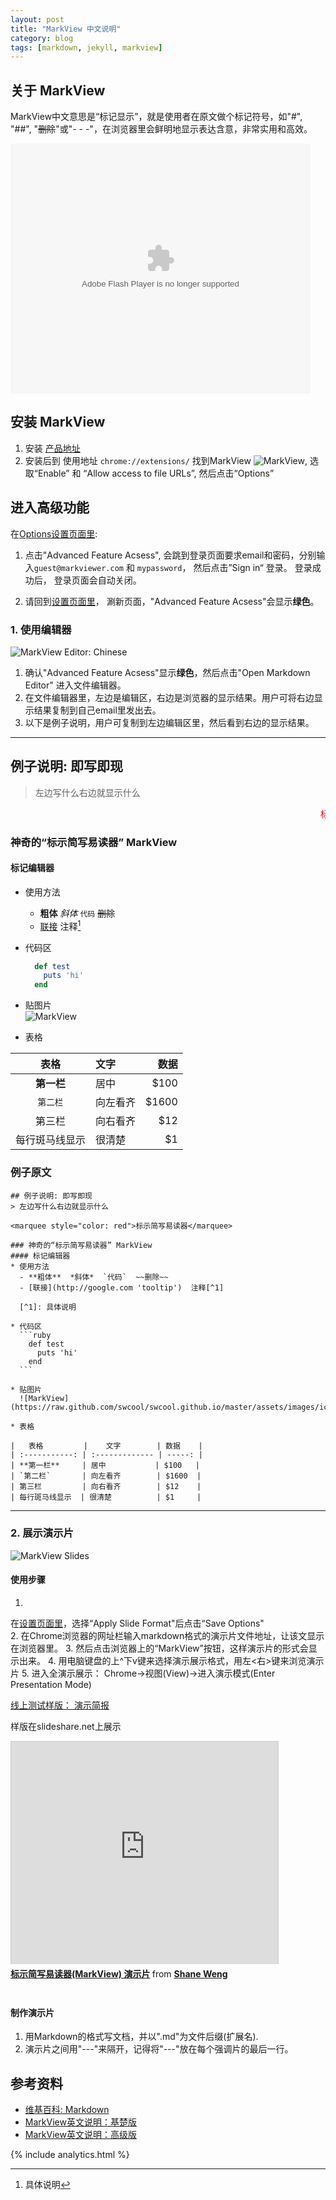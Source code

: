 ```yaml
---
layout: post
title: "MarkView 中文说明"
category: blog
tags: [markdown, jekyll, markview]
---
```


## 关于 MarkView
MarkView中文意思是“标记显示”，就是使用者在原文做个标记符号，如"#", "##", "~~删除~~"或"- - -"，在浏览器里会鲜明地显示表达含意，非常实用和高效。

<embed src="http://player.youku.com/player.php/sid/XNjY5MzgxNTM2/v.swf" allowFullScreen="true" quality="high" width="480" height="400" align="middle" allowScriptAccess="always" type="application/x-shockwave-flash"></embed>

## 安装 MarkView
1. 安装 <a href="https://chrome.google.com/webstore/detail/markview/iaddkimmopgchbbnmfmdcophmlnghkim" target="_blank">产品地址</a>
2. 安装后到 使用地址 `chrome://extensions/` 找到MarkView ![MarkView](https://raw.github.com/swcool/swcool.github.io/master/assets/images/icon.png), 选取“Enable” 和 “Allow access to file URLs”, 然后点击“Options”

## 进入高级功能
在[Options设置页面里](chrome-extension://iaddkimmopgchbbnmfmdcophmlnghkim/options.html):  

1.  点击"Advanced Feature Acsess", 会跳到登录页面要求email和密码，分别输入`guest@markviewer.com` 和 `mypassword`， 然后点击”Sign in“ 登录。 登录成功后， 登录页面会自动关闭。  

2.  请回到[设置页面里](chrome-extension://iaddkimmopgchbbnmfmdcophmlnghkim/options.html)， 涮新页面，"Advanced Feature Acsess"会显示**绿色**。

### 1. 使用编辑器

![MarkView Editor: Chinese](/assets/images/editor-v224-cn.png)

1. 确认"Advanced Feature Acsess"显示**绿色**，然后点击"Open Markdown Editor" 进入文件编辑器。
2. 在文件编辑器里，左边是编辑区，右边是浏览器的显示结果。用户可将右边显示结果复制到自己email里发出去。
3. 以下是例子说明，用户可复制到左边编辑区里，然后看到右边的显示结果。

- - -

## 例子说明: 即写即现
> 左边写什么右边就显示什么  

<marquee style="color: red">标示简写易读器</marquee>

### 神奇的“标示简写易读器” MarkView
#### 标记编辑器
* 使用方法
  - **粗体**  *斜体*  `代码`  ~~删除~~  
  - [联接](http://google.com 'tooltip')  注释[^1]
  
  [^1]: 具体说明

* 代码区

  ```ruby  
    def test
      puts 'hi'
    end
  ```

* 贴图片  
  ![MarkView](https://raw.github.com/swcool/swcool.github.io/master/assets/images/icon.png)  

* 表格

|   表格         |    文字        | 数据    |
| :-----------: | :------------- | -----: |
| **第一栏**     | 居中           | $100    |
| `第二栏`       | 向左看齐        | $1600  |
| 第三栏         | 向右看齐        | $12    |
| 每行斑马线显示  | 很清楚          | $1     |

### 例子原文

	## 例子说明: 即写即现
	> 左边写什么右边就显示什么  

	<marquee style="color: red">标示简写易读器</marquee>

	### 神奇的“标示简写易读器” MarkView
	#### 标记编辑器
	* 使用方法
	  - **粗体**  *斜体*  `代码`  ~~删除~~  
	  - [联接](http://google.com 'tooltip')  注释[^1]
	  
	  [^1]: 具体说明

	* 代码区
	  ```ruby  
	    def test
	      puts 'hi'
	    end
	  ```

	* 贴图片  
	  ![MarkView](https://raw.github.com/swcool/swcool.github.io/master/assets/images/icon.png)  

	* 表格

	|   表格         |    文字        | 数据    |
	| :-----------: | :------------- | -----: |
	| **第一栏**     | 居中           | $100   |
	| `第二栏`       | 向左看齐        | $1600  |
	| 第三栏         | 向右看齐        | $12    |
	| 每行斑马线显示  | 很清楚          | $1     |

- - -

### 2. 展示演示片 
![MarkView Slides](/assets/images/slides-cn-v211.png)

#### 使用步骤
1.
在[设置页面里](chrome-extension://iaddkimmopgchbbnmfmdcophmlnghkim/options.html)，选择“Apply Slide Format"后点击“Save Options"  
2. 在Chrome浏览器的网址栏输入markdown格式的演示片文件地址，让该文显示在浏览器里。
3. 然后点击浏览器上的“MarkView”按钮，这样演示片的形式会显示出来。
4. 用电脑键盘的上^下v键来选择演示展示格式，用左<右>键来浏览演示片
5. 进入全演示展示： Chrome->视图(View)->进入演示模式(Enter Presentation Mode)

  <div>
    <a href="http://shaneweng.com/projects/markview/tests/sample-slides-cn.md" target="_blank">线上测试样版： 演示简报</a>
  </div>

  <p>样版在slideshare.net上展示</p>
<iframe src="http://www.slideshare.net/slideshow/embed_code/31255232"
width="427" height="356" frameborder="0" marginwidth="0"
marginheight="0" scrolling="no" style="border:1px solid #CCC;
border-width:1px 1px 0; margin-bottom:5px; max-width: 100%;"
allowfullscreen> </iframe> <div style="margin-bottom:5px"> <strong> <a
href="https://www.slideshare.net/ShaneWeng/markview-cn"
title="标示简写易读器(MarkView) 演示片"
target="_blank">标示简写易读器(MarkView) 演示片</a> </strong> from
<strong><a href="http://www.slideshare.net/ShaneWeng"
target="_blank">Shane Weng</a></strong> </div>
<br/>

#### 制作演示片
1. 用Markdown的格式写文档，并以".md"为文件后缀(扩展名).
2. 演示片之间用"---"来隔开，记得将"---"放在每个强调片的最后一行。


## 参考资料
- [维基百科: Markdown](http://zh.wikipedia.org/wiki/Markdown)  
- [MarkView英文说明：基楚版](http://shaneweng.com/blog/view-markdown-file-with-markview/)  
- [MarkView英文说明：高级版](http://shaneweng.com/blog/markview-advanced-features/)

{% include analytics.html %}
